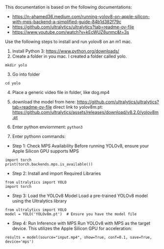 This documentation is based on the following documentations: 
- https://n-ahamed36.medium.com/running-yolov8-on-apple-silicon-with-mps-backend-a-simplified-guide-84b1d382f79c
- https://github.com/ultralytics/ultralytics?tab=readme-ov-file
- https://www.youtube.com/watch?v=kEcWUZ8unmc&t=3s

Use the following steps to install and run yolov8 on an m1 mac. 

1. Install Python 3: https://www.python.org/downloads/
2. Create a folder in you mac. I created a folder called yolo.

  `mkdir yolo`

3. Go into folder

`cd yolo`

4. Place a generic video file in folder, like dog.mp4

5. download the model from here: https://github.com/ultralytics/ultralytics?tab=readme-ov-file 
   direct link to yolov8m.pt: https://github.com/ultralytics/assets/releases/download/v8.2.0/yolov8m.pt

6. Enter python enviornment: 
`python3`

7. Enter pythonn commands: 

- Step 1: Check MPS Availability
Before running YOLOv8, ensure your Apple Silicon GPU supports MPS

```
import torch
print(torch.backends.mps.is_available())
```

- Step 2: Install and import Required Libraries 
```
from ultralytics import YOLO
import torch
```

- Step 3: Load the YOLOv8 Model
Load a pre-trained YOLOv8 model using the Ultralytics library

```
from ultralytics import YOLO
model = YOLO('YOLOv8m.pt')  # Ensure you have the model file
```

- Step 4: Run Inference with MPS
Run YOLOv8 with MPS as the target device. This utilizes the Apple Silicon GPU for acceleration:

```
results = model(source="input.mp4", show=True, conf=0.1, save=True, device='mps')
```
